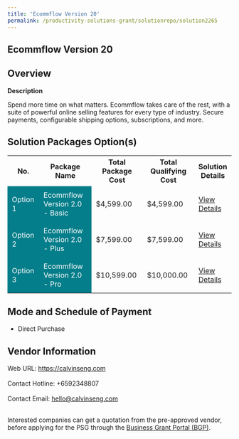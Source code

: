 ```yaml
---
title: 'Ecommflow Version 20'
permalink: /productivity-solutions-grant/solutionrepo/solution2265
---
```


## Ecommflow Version 20

## Overview

**Description**

Spend more time on what matters. Ecommflow takes care of the rest, with a suite of powerful online selling features for every type of industry. Secure payments, configurable shipping options, subscriptions, and more.

## Solution Packages Option(s)

<table>
<tr>
<th><b>No.</b></th>
<th><b>Package Name</b></th>
<th><b>Total Package Cost</b></th>
<th><b>Total Qualifying Cost</b></th>
<th><b>Solution Details</b></th>
</tr>
<tr>
<td style='padding: 10px; background-color: #037E8A; color: #FFFFFF;'>Option 1</td>
<td style='padding: 10px; background-color: #037E8A; color: #FFFFFF;'>Ecommflow Version 2.0 - Basic</td>
<td style='padding: 10px;'>$4,599.00</td>
<td style='padding: 10px;'>$4,599.00</td>
<td style='padding: 10px;'><a href='https://www.gobusiness.gov.sg/images/psg/CalvinSeng20200590_Desensitised_Annex_3_Part_1.pdf' target='_blank'>View Details</a></td>
</tr>
<tr>
<td style='padding: 10px; background-color: #037E8A; color: #FFFFFF;'>Option 2</td>
<td style='padding: 10px; background-color: #037E8A; color: #FFFFFF;'>Ecommflow Version 2.0 - Plus</td>
<td style='padding: 10px;'>$7,599.00</td>
<td style='padding: 10px;'>$7,599.00</td>
<td style='padding: 10px;'><a href='https://www.gobusiness.gov.sg/images/psg/CalvinSeng20200590_Desensitised_Annex_3_Part_2.pdf' target='_blank'>View Details</a></td>
</tr>
<tr>
<td style='padding: 10px; background-color: #037E8A; color: #FFFFFF;'>Option 3</td>
<td style='padding: 10px; background-color: #037E8A; color: #FFFFFF;'>Ecommflow Version 2.0 - Pro</td>
<td style='padding: 10px;'>$10,599.00</td>
<td style='padding: 10px;'>$10,000.00</td>
<td style='padding: 10px;'><a href='https://www.gobusiness.gov.sg/images/psg/CalvinSeng20200590_Desensitised_Annex_3_Part_3.pdf' target='_blank'>View Details</a></td>
</tr>
</table>

## Mode and Schedule of Payment

 - Direct Purchase

## Vendor Information

 Web URL: https://calvinseng.com <br><br>Contact Hotline: +6592348807 <br><br>Contact Email: hello@calvinseng.com <br><br>

Interested companies can get a quotation from the pre-approved vendor, before applying for the PSG through the <a href='https://www.businessgrants.gov.sg/' target='_blank' rel='noopener'>Business Grant Portal (BGP)</a>.

<script src="/jquery/resize-tables.js"></script>
